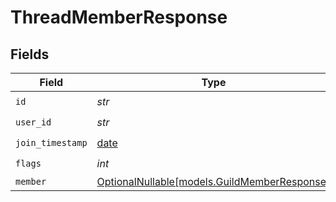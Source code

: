 # ThreadMemberResponse


## Fields

| Field                                                                            | Type                                                                             | Required                                                                         | Description                                                                      |
| -------------------------------------------------------------------------------- | -------------------------------------------------------------------------------- | -------------------------------------------------------------------------------- | -------------------------------------------------------------------------------- |
| `id`                                                                             | *str*                                                                            | :heavy_check_mark:                                                               | N/A                                                                              |
| `user_id`                                                                        | *str*                                                                            | :heavy_check_mark:                                                               | N/A                                                                              |
| `join_timestamp`                                                                 | [date](https://docs.python.org/3/library/datetime.html#date-objects)             | :heavy_check_mark:                                                               | N/A                                                                              |
| `flags`                                                                          | *int*                                                                            | :heavy_check_mark:                                                               | N/A                                                                              |
| `member`                                                                         | [OptionalNullable[models.GuildMemberResponse]](../models/guildmemberresponse.md) | :heavy_minus_sign:                                                               | N/A                                                                              |